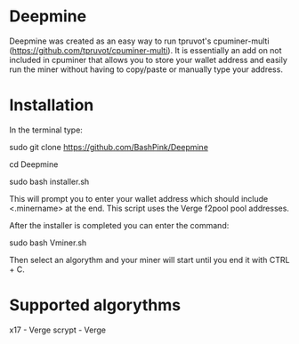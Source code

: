 # Deepmine

Deepmine was created as an easy way to run tpruvot's cpuminer-multi (https://github.com/tpruvot/cpuminer-multi). It is essentially an add on not included in cpuminer that allows you to store your wallet address and easily run the miner without having to copy/paste or manually type your address. 


# Installation

In the terminal type:

sudo git clone https://github.com/BashPink/Deepmine

cd Deepmine

sudo bash installer.sh

This will prompt you to enter your wallet address which should include <.minername> at the end. This script uses the Verge f2pool pool addresses.

After the installer is completed you can enter the command:

sudo bash Vminer.sh

Then select an algorythm and your miner will start until you end it with CTRL + C.

# Supported algorythms

x17 - Verge 
scrypt - Verge
